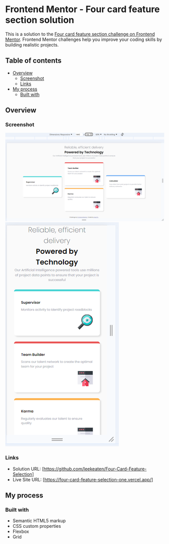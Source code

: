 # Frontend Mentor - Four card feature section solution

This is a solution to the [Four card feature section challenge on Frontend Mentor](https://www.frontendmentor.io/challenges/four-card-feature-section-weK1eFYK). Frontend Mentor challenges help you improve your coding skills by building realistic projects. 

## Table of contents

- [Overview](#overview)
  - [Screenshot](#screenshot)
  - [Links](#links)
- [My process](#my-process)
  - [Built with](#built-with)

## Overview

### Screenshot

![](./Desktop.png)
![](./Mobile.png)

### Links

- Solution URL: [https://github.com/leekeaten/Four-Card-Feature-Selection]
- Live Site URL: [https://four-card-feature-selection-one.vercel.app/]

## My process

### Built with

- Semantic HTML5 markup
- CSS custom properties
- Flexbox
- Grid
